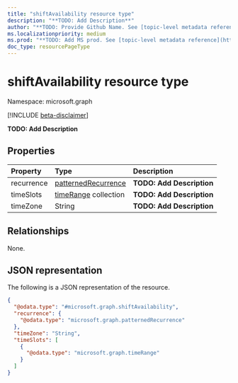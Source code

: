 ```yaml
---
title: "shiftAvailability resource type"
description: "**TODO: Add Description**"
author: "**TODO: Provide Github Name. See [topic-level metadata reference](https://msgo.azurewebsites.net/add/document/guidelines/metadata.html#topic-level-metadata)**"
ms.localizationpriority: medium
ms.prod: "**TODO: Add MS prod. See [topic-level metadata reference](https://msgo.azurewebsites.net/add/document/guidelines/metadata.html#topic-level-metadata)**"
doc_type: resourcePageType
---
```


# shiftAvailability resource type

Namespace: microsoft.graph

[!INCLUDE [beta-disclaimer](../../includes/beta-disclaimer.md)]

**TODO: Add Description**

## Properties
|Property|Type|Description|
|:---|:---|:---|
|recurrence|[patternedRecurrence](../resources/patternedrecurrence.md)|**TODO: Add Description**|
|timeSlots|[timeRange](../resources/timerange.md) collection|**TODO: Add Description**|
|timeZone|String|**TODO: Add Description**|

## Relationships
None.

## JSON representation
The following is a JSON representation of the resource.
<!-- {
  "blockType": "resource",
  "@odata.type": "microsoft.graph.shiftAvailability"
}
-->
``` json
{
  "@odata.type": "#microsoft.graph.shiftAvailability",
  "recurrence": {
    "@odata.type": "microsoft.graph.patternedRecurrence"
  },
  "timeZone": "String",
  "timeSlots": [
    {
      "@odata.type": "microsoft.graph.timeRange"
    }
  ]
}
```

